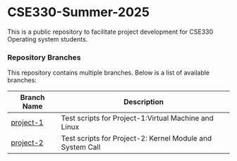 # CSE330-Summer-2025

This is a public repository to facilitate project development for CSE330 Operating system students.

### Repository Branches

This repository contains multiple branches. Below is a list of available branches:

| Branch Name  | Description |
|-------------|------------|
| [project-1](https://github.com/CSE330-OS/CSE330-Summer-2025/tree/project-1) | Test scripts for Project-1:Virtual Machine and Linux |
| [project-2](https://github.com/CSE330-OS/CSE330-Summer-2025/tree/project-2) | Test scripts for Project-2: Kernel Module and System Call |
